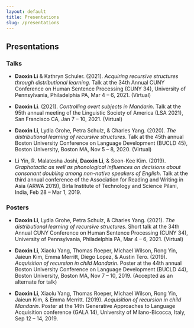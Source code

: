 ```yaml
---
layout: default
title: Presentations
slug: /presentations
---
```


## Presentations

### Talks

* **Daoxin Li** & Kathryn Schuler. (2021). *Acquiring recursive structures through distributional learning*. Talk at the 34th Annual CUNY Conference on Human Sentence Processing (CUNY 34), University of Pennsylvania, Philadelphia PA, Mar 4 – 6, 2021. (Virtual)

* **Daoxin Li**. (2021). *Controlling overt subjects in Mandarin*. Talk at the 95th annual meeting of the Linguistic Society of America (LSA 2021), San Francisco CA, Jan 7 – 10, 2021. (Virtual)

* **Daoxin Li**, Lydia Grohe, Petra Schulz, & Charles Yang. (2020). *The distributional learning of recursive structures*. Talk at the 45th annual Boston University Conference on Language Development (BUCLD 45), Boston University, Boston MA, Nov 5 – 8, 2020. (Virtual)

* Li Yin, R. Malatesha Joshi, **Daoxin Li**, & Seon-Kee Kim. (2019). *Graphotactic as well as phonological influences on decisions about consonant doubling among non-native speakers of English*. Talk at the third annual conference of the Association for Reading and Writing in Asia (ARWA 2019), Birla Institute of Technology and Science Pilani, India, Feb 28 – Mar 1, 2019.

### Posters

* **Daoxin Li**, Lydia Grohe, Petra Schulz, & Charles Yang. (2021). *The distributional learning of recursive structures*. Short talk at the 34th Annual CUNY Conference on Human Sentence Processing (CUNY 34), University of Pennsylvania, Philadelphia PA, Mar 4 – 6, 2021. (Virtual)

* **Daoxin Li**, Xiaolu Yang, Thomas Roeper, Michael Wilson, Rong Yin, Jaieun Kim, Emma Merritt, Diego Lopez, & Austin Tero. (2019). *Acquisition of recursion in child Mandarin*. Poster at the 44th annual Boston University Conference on Language Development (BUCLD 44), Boston University, Boston MA, Nov 7 – 10, 2019. (Accepted as an alternate for talk)

* **Daoxin Li**, Xiaolu Yang, Thomas Roeper, Michael Wilson, Rong Yin, Jaieun Kim, & Emma Merritt. (2019). *Acquisition of recursion in child Mandarin*. Poster at the 14th Generative Approaches to Language Acquisition conference (GALA 14), University of Milano-Bicocca, Italy, Sep 12 – 14, 2019.


<br />
<br />
